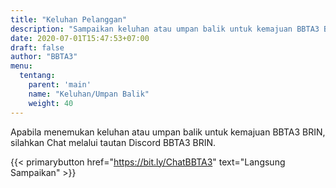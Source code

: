 ```yaml
---
title: "Keluhan Pelanggan"
description: "Sampaikan keluhan atau umpan balik untuk kemajuan BBTA3 BRIN"
date: 2020-07-01T15:47:53+07:00
draft: false
author: "BBTA3"
menu:
  tentang:
    parent: 'main'
    name: "Keluhan/Umpan Balik"
    weight: 40
---
```


Apabila menemukan keluhan atau umpan balik untuk kemajuan BBTA3 BRIN, silahkan Chat melalui tautan Discord BBTA3 BRIN.

{{< primarybutton href="https://bit.ly/ChatBBTA3" text="Langsung Sampaikan" >}}
